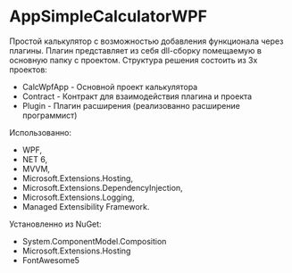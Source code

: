 # AppSimpleCalculatorWPF
Простой калькулятор с возможностью добавления функционала через плагины. Плагин представляет из себя dll-сборку помещаемую в основную папку с проектом.
Структура решения состоить из 3х проектов:
- CalcWpfApp - Основной проект калькулятора
- Contract - Контракт для взаимодействия плагина и проекта
- Plugin - Плагин расширения (реализованно расширение программист)

Использованно: 
- WPF,
- NET 6,
- MVVM,
- Microsoft.Extensions.Hosting,
- Microsoft.Extensions.DependencyInjection,
- Microsoft.Extensions.Logging,
- Managed Extensibility Framework.

Установленно из NuGet:
- System.ComponentModel.Composition
- Microsoft.Extensions.Hosting
- FontAwesome5
